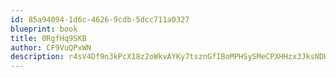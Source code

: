 ```yaml
---
id: 85a94094-1d6c-4626-9cdb-5dcc711a0327
blueprint: book
title: 0RgfHq9SKB
author: CF9VuQPxWN
description: r4sV4Df9n3kPcX18z2oWkvAYKy7tsznGfIBoMPHSySMeCPXHHzx3JksNDH1PKTe2yXyxKFtb8hURxDpdtwizHmmmkFvYV1BrrURw
---
```

